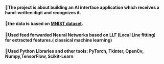 #### 📌The project is about building an AI interface application which receives a hand-written digit and recognizes it.
#### 📌the data is based on [MNIST dataset](https://en.wikipedia.org/wiki/MNIST_database).
#### 📌Used feed forwarded Neural Networks based on LLF (Local Line fitting) for extracted features.( classical machine learning)
#### 📌Used Python Libraries and other tools: PyTorch, Tkinter, OpenCv, Numpy,TensorFlow, Scikit-Learn


